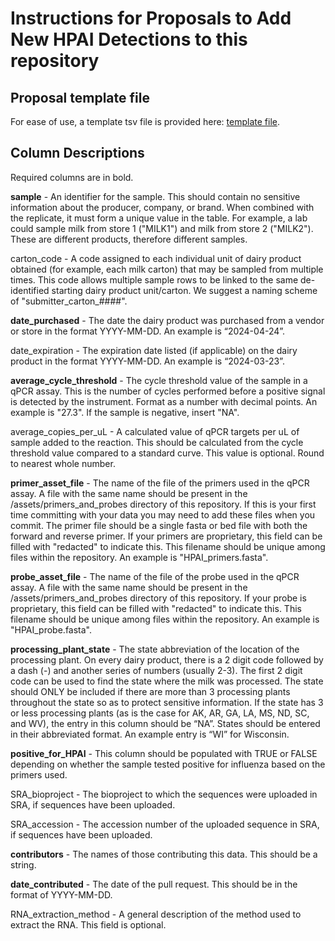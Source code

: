 # Instructions for Proposals to Add New HPAI Detections to this repository

## Proposal template file

For ease of use, a template tsv file is provided here: [template file](assets/proposal_template.tsv).

## Column Descriptions

Required columns are in bold.

**sample** - An identifier for the sample. This should contain no sensitive information about the producer, company, or brand. When combined with the replicate, it must form a unique value in the table. For example, a lab could sample milk from store 1 ("MILK1") and milk from store 2 ("MILK2"). These are different products, therefore different samples.  

carton_code - A code assigned to each individual unit of dairy product obtained (for example, each milk carton) that may be sampled from multiple times. This code allows multiple sample rows to be linked to the same de-identified starting dairy product unit/carton. We suggest a naming scheme of "submitter_carton_####". 

**date_purchased** - The date the dairy product was purchased from a vendor or store in the format YYYY-MM-DD. An example is “2024-04-24”.

date_expiration - The expiration date listed (if applicable) on the dairy product in the format YYYY-MM-DD. An example is “2024-03-23”.

**average_cycle_threshold** - The cycle threshold value of the sample in a qPCR assay. This is the number of cycles performed before a positive signal is detected by the instrument. Format as a number with decimal points. An example is "27.3". If the sample is negative, insert "NA".

average_copies_per_uL - A calculated value of qPCR targets per uL of sample added to the reaction. This should be calculated from the cycle threshold value compared to a standard curve. This value is optional. Round to nearest whole number. 

**primer_asset_file** - The name of the file of the primers used in the qPCR assay. A file with the same name should be present in the /assets/primers_and_probes directory of this repository. If this is your first time committing with your data you may need to add these files when you commit. The primer file should be a single fasta or bed file with both the forward and reverse primer. If your primers are proprietary, this field can be filled with "redacted" to indicate this. This filename should be unique among files within the repository. An example is "HPAI_primers.fasta". 

**probe_asset_file** - The name of the file of the probe used in the qPCR assay. A file with the same name should be present in the /assets/primers_and_probes directory of this repository. If your probe is proprietary, this field can be filled with "redacted" to indicate this. This filename should be unique among files within the repository. An example is "HPAI_probe.fasta".

**processing_plant_state** - The state abbreviation of the location of the processing plant. On every dairy product, there is a 2 digit code followed by a dash (-) and another series of numbers (usually 2-3). The first 2 digit code can be used to find the state where the milk was processed. The state should ONLY be included if there are more than 3 processing plants throughout the state so as to protect sensitive information. If the state has 3 or less processing plants (as is the case for AK, AR, GA, LA, MS, ND, SC, and WV), the entry in this column should be “NA”. States should be entered in their abbreviated format. An example entry is “WI” for Wisconsin.

**positive_for_HPAI** - This column should be populated with TRUE or FALSE depending on whether the sample tested positive for influenza based on the primers used.

SRA_bioproject - The bioproject to which the sequences were uploaded in SRA, if sequences have been uploaded.

SRA_accession - The accession number of the uploaded sequence in SRA, if sequences have been uploaded.

**contributors** - The names of those contributing this data. This should be a string. 

**date_contributed** - The date of the pull request. This should be in the format of YYYY-MM-DD. 

RNA_extraction_method - A general description of the method used to extract the RNA. This field is optional.